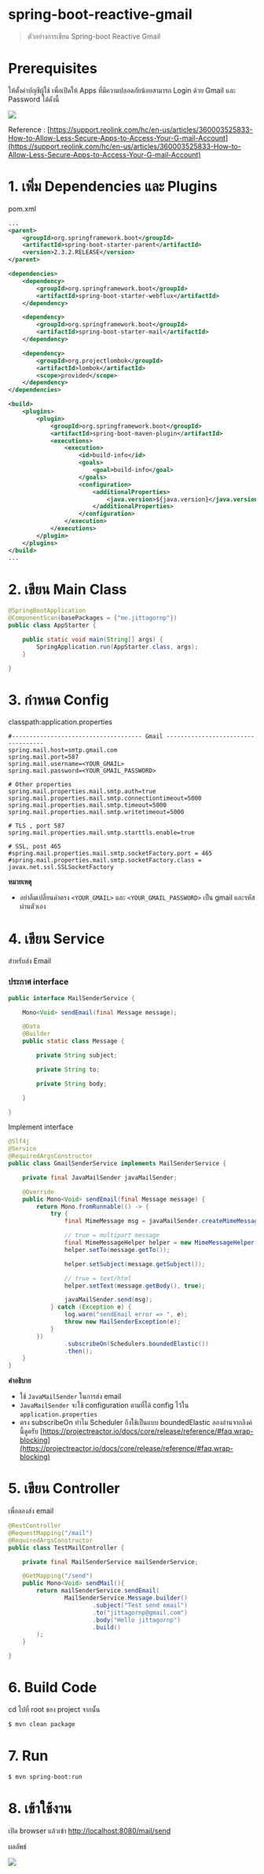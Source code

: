 # spring-boot-reactive-gmail

> ตัวอย่างการเขียน Spring-boot Reactive Gmail

# Prerequisites

ให้ตั้งค่าบัญชีผู้ใช้ เพื่อเปิดให้ Apps ที่มีความปลอดภัยน้อยสามารถ Login ด้วย Gmail และ Password ได้ดังนี้ 

![](./allow-less-secure-apps.png)

Reference : [https://support.reolink.com/hc/en-us/articles/360003525833-How-to-Allow-Less-Secure-Apps-to-Access-Your-G-mail-Account](https://support.reolink.com/hc/en-us/articles/360003525833-How-to-Allow-Less-Secure-Apps-to-Access-Your-G-mail-Account)

# 1. เพิ่ม Dependencies และ Plugins 

pom.xml 
``` xml
...
<parent>
    <groupId>org.springframework.boot</groupId>
    <artifactId>spring-boot-starter-parent</artifactId>
    <version>2.3.2.RELEASE</version>
</parent>

<dependencies>
    <dependency>
        <groupId>org.springframework.boot</groupId>
        <artifactId>spring-boot-starter-webflux</artifactId>
    </dependency>

    <dependency>
        <groupId>org.springframework.boot</groupId>
        <artifactId>spring-boot-starter-mail</artifactId>
    </dependency>

    <dependency>
        <groupId>org.projectlombok</groupId>
        <artifactId>lombok</artifactId>
        <scope>provided</scope>
    </dependency>
</dependencies>

<build>
    <plugins>
        <plugin>
            <groupId>org.springframework.boot</groupId>
            <artifactId>spring-boot-maven-plugin</artifactId>
            <executions>        
                <execution>            
                    <id>build-info</id>            
                    <goals>                
                        <goal>build-info</goal>            
                    </goals>        
                    <configuration>                
                        <additionalProperties>                    
                            <java.version>${java.version}</java.version>                                   
                        </additionalProperties>            
                    </configuration>        
                </execution>    
            </executions>
        </plugin>
    </plugins>
</build>
...
```

# 2. เขียน Main Class 

``` java
@SpringBootApplication
@ComponentScan(basePackages = {"me.jittagornp"})
public class AppStarter {

    public static void main(String[] args) {
        SpringApplication.run(AppStarter.class, args);
    }

}
```

# 3. กำหนด Config

classpath:application.properties

```properties
#------------------------------------- Gmail -----------------------------------
spring.mail.host=smtp.gmail.com
spring.mail.port=587
spring.mail.username=<YOUR_GMAIL>
spring.mail.password=<YOUR_GMAIL_PASSWORD>

# Other properties
spring.mail.properties.mail.smtp.auth=true
spring.mail.properties.mail.smtp.connectiontimeout=5000
spring.mail.properties.mail.smtp.timeout=5000
spring.mail.properties.mail.smtp.writetimeout=5000

# TLS , port 587
spring.mail.properties.mail.smtp.starttls.enable=true

# SSL, post 465
#spring.mail.properties.mail.smtp.socketFactory.port = 465
#spring.mail.properties.mail.smtp.socketFactory.class = javax.net.ssl.SSLSocketFactory
```

**หมายเหตุ**

- อย่าลืมเปลี่ยนค่าตรง `<YOUR_GMAIL>` และ `<YOUR_GMAIL_PASSWORD>` เป็น gmail และรหัสผ่านตัวเอง 

# 4. เขียน Service 

สำหรับส่ง Email 

### ประกาศ interface

```java
public interface MailSenderService {

    Mono<Void> sendEmail(final Message message);

    @Data
    @Builder
    public static class Message {

        private String subject;

        private String to;

        private String body;

    }

}
```

Implement interface

```java
@Slf4j
@Service
@RequiredArgsConstructor
public class GmailSenderService implements MailSenderService {

    private final JavaMailSender javaMailSender;

    @Override
    public Mono<Void> sendEmail(final Message message) {
        return Mono.fromRunnable(() -> {
            try {
                final MimeMessage msg = javaMailSender.createMimeMessage();

                // true = multipart message
                final MimeMessageHelper helper = new MimeMessageHelper(msg, true);
                helper.setTo(message.getTo());

                helper.setSubject(message.getSubject());

                // true = text/html
                helper.setText(message.getBody(), true);

                javaMailSender.send(msg);
            } catch (Exception e) {
                log.warn("sendEmail error => ", e);
                throw new MailSenderException(e);
            }
        })
                .subscribeOn(Schedulers.boundedElastic())
                .then();
    }
}
```

**คำอธิบาย**

- ใช้ `JavaMailSender` ในการส่ง email 
- `JavaMailSender` จะใช้ configuration ตามที่ได้ config ไว้ใน `application.properties`
- ตรง subscribeOn ทำไม Scheduler ถึงใช้เป็นแบบ boundedElastic ลองอ่านจากลิงค์นี้ดูครับ [https://projectreactor.io/docs/core/release/reference/#faq.wrap-blocking](https://projectreactor.io/docs/core/release/reference/#faq.wrap-blocking)

# 5. เขียน Controller

เพื่อลองส่ง email 
``` java
@RestController
@RequestMapping("/mail")
@RequiredArgsConstructor
public class TestMailController {

    private final MailSenderService mailSenderService;

    @GetMapping("/send")
    public Mono<Void> sendMail(){
        return mailSenderService.sendEmail(
                MailSenderService.Message.builder()
                        .subject("Test send email")
                        .to("jittagornp@gmail.com")
                        .body("Hello jittagornp")
                        .build()
        );
    }

}
```

# 6. Build Code
cd ไปที่ root ของ project จากนั้น  
``` sh
$ mvn clean package
```

# 7. Run 
``` sh 
$ mvn spring-boot:run
```

# 8. เข้าใช้งาน

เปิด browser แล้วเข้า [http://localhost:8080/mail/send](http://localhost:8080/mail/send)
  
ผลลัพธ์ 

![](./result.png)
